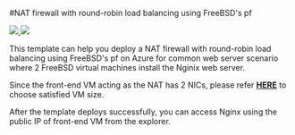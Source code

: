 #NAT firewall with round-robin load balancing using FreeBSD's pf

<a href="https://portal.azure.com/#create/Microsoft.Template/uri/https%3A%2F%2Fraw.githubusercontent.com%2Famin-tech-source%2Fazure-quickstart-templates%2Fmaster%2Fpf-freebsd-setup%2Fazuredeploy.json" target="_blank">
    <img src="http://azuredeploy.net/deploybutton.png"/>
</a>
<a href="http://armviz.io/#/?load=https%3A%2F%2Fraw.githubusercontent.com%2Famin-tech-source%2Fazure-quickstart-templates%2Fmaster%2Fpf-freebsd-setup%2Fazuredeploy.json" target="_blank">
    <img src="http://armviz.io/visualizebutton.png"/>
</a>

This template can help you deploy a NAT firewall with round-robin load balancing using FreeBSD's pf on Azure for common web server scenario where 2 FreeBSD virtual machines install the Nginix web server. 

Since the front-end VM acting as the NAT has 2 NICs, please refer [**HERE**](https://docs.microsoft.com/en-us/azure/virtual-machines/virtual-machines-windows-sizes) to choose satisfied VM size. 

After the template deploys successfully, you can access Nginx using the public IP of front-end VM from the explorer.
      

